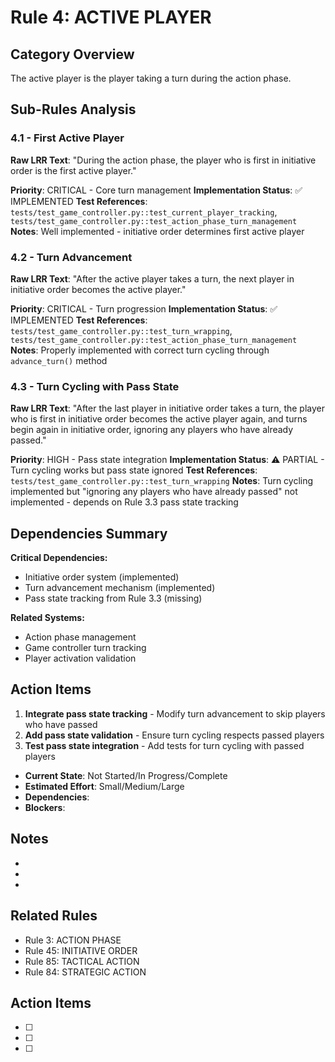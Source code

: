 # Rule 4: ACTIVE PLAYER

## Category Overview
The active player is the player taking a turn during the action phase.

## Sub-Rules Analysis

### 4.1 - First Active Player
**Raw LRR Text**: "During the action phase, the player who is first in initiative order is the first active player."

**Priority**: CRITICAL - Core turn management
**Implementation Status**: ✅ IMPLEMENTED
**Test References**: `tests/test_game_controller.py::test_current_player_tracking`, `tests/test_game_controller.py::test_action_phase_turn_management`
**Notes**: Well implemented - initiative order determines first active player

### 4.2 - Turn Advancement
**Raw LRR Text**: "After the active player takes a turn, the next player in initiative order becomes the active player."

**Priority**: CRITICAL - Turn progression
**Implementation Status**: ✅ IMPLEMENTED
**Test References**: `tests/test_game_controller.py::test_turn_wrapping`, `tests/test_game_controller.py::test_action_phase_turn_management`
**Notes**: Properly implemented with correct turn cycling through `advance_turn()` method

### 4.3 - Turn Cycling with Pass State
**Raw LRR Text**: "After the last player in initiative order takes a turn, the player who is first in initiative order becomes the active player again, and turns begin again in initiative order, ignoring any players who have already passed."

**Priority**: HIGH - Pass state integration
**Implementation Status**: ⚠️ PARTIAL - Turn cycling works but pass state ignored
**Test References**: `tests/test_game_controller.py::test_turn_wrapping`
**Notes**: Turn cycling implemented but "ignoring any players who have already passed" not implemented - depends on Rule 3.3 pass state tracking

## Dependencies Summary

**Critical Dependencies:**
- Initiative order system (implemented)
- Turn advancement mechanism (implemented)
- Pass state tracking from Rule 3.3 (missing)

**Related Systems:**
- Action phase management
- Game controller turn tracking
- Player activation validation

## Action Items

1. **Integrate pass state tracking** - Modify turn advancement to skip players who have passed
2. **Add pass state validation** - Ensure turn cycling respects passed players
3. **Test pass state integration** - Add tests for turn cycling with passed players
- **Current State**: Not Started/In Progress/Complete
- **Estimated Effort**: Small/Medium/Large
- **Dependencies**: 
- **Blockers**: 

## Notes
- 
- 
- 

## Related Rules
- Rule 3: ACTION PHASE
- Rule 45: INITIATIVE ORDER
- Rule 85: TACTICAL ACTION
- Rule 84: STRATEGIC ACTION

## Action Items
- [ ] 
- [ ] 
- [ ]